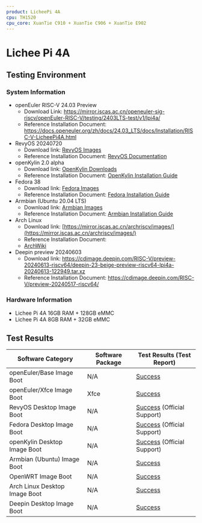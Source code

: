 ```yaml
---
product: LicheePi 4A
cpu: TH1520
cpu_core: XuanTie C910 + XuanTie C906 + XuanTie E902
---
```


# Lichee Pi 4A

## Testing Environment

### System Information

- openEuler RISC-V 24.03 Preview
    - Download Link: https://mirror.iscas.ac.cn/openeuler-sig-riscv/openEuler-RISC-V/testing/2403LTS-test/v1/lpi4a/
    - Reference Installation Document: https://docs.openeuler.org/zh/docs/24.03_LTS/docs/Installation/RISC-V-LicheePi4A.html
- RevyOS 20240720
    - Download link: [RevyOS Images](https://mirror.iscas.ac.cn/revyos/extra/images/lpi4a/)
    - Reference Installation Document: [RevyOS Documentation](https://docs.revyos.dev/)
- openKylin 2.0 alpha
    - Download link: [OpenKylin Downloads](https://www.openkylin.top/downloads/index-cn.html)
    - Reference Installation Document: [OpenKylin Installation Guide](https://docs.openkylin.top/zh/%E7%A4%BE%E5%8C%BA%E5%BC%80%E5%8F%91%E6%8C%87%E5%8D%97/riscv%E4%B8%8A%E5%AE%89%E8%A3%85openKylin)
- Fedora 38
    - Download link: [Fedora Images](https://openkoji.iscas.ac.cn/pub/dl/riscv/T-Head/th1520_light/images/)
    - Reference Installation Document: [Fedora Installation Guide](https://fedoraproject.org/wiki/Architectures/RISC-V/T-Head)
- Armbian (Ubuntu 20.04 LTS)
    - Download link: [Armbian Images](https://github.com/chainsx/armbian-riscv-build/tree/main)
    - Reference Installation Document: [Armbian Installation Guide](https://github.com/chainsx/armbian-riscv-build/blob/main/doc/licheepi-4a-install-guide.md)
- Arch Linux
    - Download link: [https://mirror.iscas.ac.cn/archriscv/images/](https://mirror.iscas.ac.cn/archriscv/images/)
    - Reference Installation Document: 
    - [ArchWiki](https://wiki.archlinux.org/title/General_recommendations)
- Deepin preview 20240603
    - Download link: https://cdimage.deepin.com/RISC-V/preview-20240613-riscv64/deepin-23-beige-preview-riscv64-lpi4a-20240613-122949.tar.xz
    - Reference Installation Document: https://cdimage.deepin.com/RISC-V/preview-20240517-riscv64/

### Hardware Information

- Lichee Pi 4A 16GB RAM + 128GB eMMC
- Lichee Pi 4A 8GB RAM + 32GB eMMC

## Test Results

| Software Category             | Software Package | Test Results (Test Report)              |
| ----------------------------- | ---------------- | --------------------------------------- |
| openEuler/Base Image Boot     | N/A              | [Success][oERV]                         |
| openEuler/Xfce Image Boot     | Xfce             | [Success][oERV]                         |
| RevyOS Desktop Image Boot     | N/A              | [Success][RevyOS] (Official Support)    |
| Fedora Desktop Image Boot     | N/A              | [Success][Fedora] (Official Support)    |
| openKylin Desktop Image Boot  | N/A              | [Success][openKylin] (Official Support) |
| Armbian (Ubuntu) Image Boot   | N/A              | [Success][Armbian]                      |
| OpenWRT Image Boot            | N/A              | [Success][OpenWRT]                      |
| Arch Linux Desktop Image Boot | N/A              | [Success][ArchLinux]                    |
| Deepin Desktop Image Boot     | N/A              | [Success][Deepin]                       |

[oERV]: ./openEuler/README.md
[RevyOS]: ./RevyOS/README.md
[Fedora]: ./Fedora/README.md
[Armbian]: ./Armbian/README.md
[openKylin]: ./openKylin/README.md
[OpenWRT]: ./OpenWRT/README.md
[ArchLinux]: ./ArchLinux/README.md
[Deepin]: ./Deepin/README.md